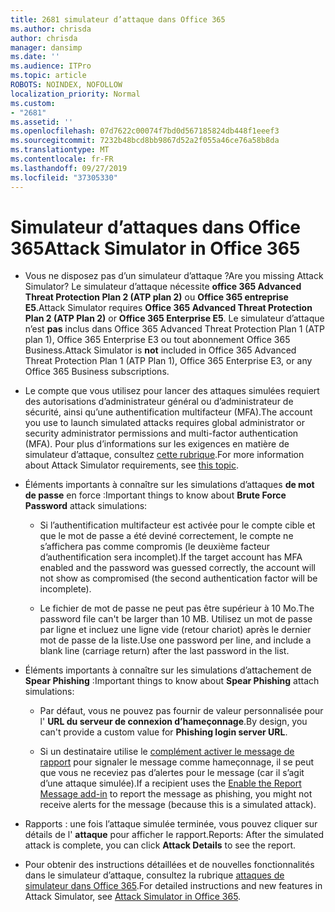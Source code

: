 ```yaml
---
title: 2681 simulateur d’attaque dans Office 365
ms.author: chrisda
author: chrisda
manager: dansimp
ms.date: ''
ms.audience: ITPro
ms.topic: article
ROBOTS: NOINDEX, NOFOLLOW
localization_priority: Normal
ms.custom:
- "2681"
ms.assetid: ''
ms.openlocfilehash: 07d7622c00074f7bd0d567185824db448f1eeef3
ms.sourcegitcommit: 7232b48bcd8bb9867d52a2f055a46ce76a58b8da
ms.translationtype: MT
ms.contentlocale: fr-FR
ms.lasthandoff: 09/27/2019
ms.locfileid: "37305330"
---
```

# <a name="attack-simulator-in-office-365"></a><span data-ttu-id="cfff1-102">Simulateur d’attaques dans Office 365</span><span class="sxs-lookup"><span data-stu-id="cfff1-102">Attack Simulator in Office 365</span></span>

- <span data-ttu-id="cfff1-103">Vous ne disposez pas d’un simulateur d’attaque ?</span><span class="sxs-lookup"><span data-stu-id="cfff1-103">Are you missing Attack Simulator?</span></span> <span data-ttu-id="cfff1-104">Le simulateur d’attaque nécessite **office 365 Advanced Threat Protection Plan 2 (ATP plan 2)** ou **Office 365 entreprise E5**.</span><span class="sxs-lookup"><span data-stu-id="cfff1-104">Attack Simulator requires **Office 365 Advanced Threat Protection Plan 2 (ATP Plan 2)** or **Office 365 Enterprise E5**.</span></span> <span data-ttu-id="cfff1-105">Le simulateur d’attaque n’est **pas** inclus dans Office 365 Advanced Threat Protection Plan 1 (ATP plan 1), Office 365 Enterprise E3 ou tout abonnement Office 365 Business.</span><span class="sxs-lookup"><span data-stu-id="cfff1-105">Attack Simulator is **not** included in Office 365 Advanced Threat Protection Plan 1 (ATP Plan 1), Office 365 Enterprise E3, or any Office 365 Business subscriptions.</span></span>

- <span data-ttu-id="cfff1-106">Le compte que vous utilisez pour lancer des attaques simulées requiert des autorisations d’administrateur général ou d’administrateur de sécurité, ainsi qu’une authentification multifacteur (MFA).</span><span class="sxs-lookup"><span data-stu-id="cfff1-106">The account you use to launch simulated attacks requires global administrator or security administrator permissions and multi-factor authentication (MFA).</span></span> <span data-ttu-id="cfff1-107">Pour plus d’informations sur les exigences en matière de simulateur d’attaque, consultez [cette rubrique](https://docs.microsoft.com/office365/securitycompliance/attack-simulator#before-you-begin).</span><span class="sxs-lookup"><span data-stu-id="cfff1-107">For more information about Attack Simulator requirements, see [this topic](https://docs.microsoft.com/office365/securitycompliance/attack-simulator#before-you-begin).</span></span>

- <span data-ttu-id="cfff1-108">Éléments importants à connaître sur les simulations d’attaques **de mot de passe** en force :</span><span class="sxs-lookup"><span data-stu-id="cfff1-108">Important things to know about **Brute Force Password** attack simulations:</span></span>

  - <span data-ttu-id="cfff1-109">Si l’authentification multifacteur est activée pour le compte cible et que le mot de passe a été deviné correctement, le compte ne s’affichera pas comme compromis (le deuxième facteur d’authentification sera incomplet).</span><span class="sxs-lookup"><span data-stu-id="cfff1-109">If the target account has MFA enabled and the password was guessed correctly, the account will not show as compromised (the second authentication factor will be incomplete).</span></span>

  - <span data-ttu-id="cfff1-110">Le fichier de mot de passe ne peut pas être supérieur à 10 Mo.</span><span class="sxs-lookup"><span data-stu-id="cfff1-110">The password file can't be larger than 10 MB.</span></span> <span data-ttu-id="cfff1-111">Utilisez un mot de passe par ligne et incluez une ligne vide (retour chariot) après le dernier mot de passe de la liste.</span><span class="sxs-lookup"><span data-stu-id="cfff1-111">Use one password per line, and include a blank line (carriage return) after the last password in the list.</span></span>

- <span data-ttu-id="cfff1-112">Éléments importants à connaître sur les simulations d’attachement de **Spear Phishing** :</span><span class="sxs-lookup"><span data-stu-id="cfff1-112">Important things to know about **Spear Phishing** attach simulations:</span></span>

  - <span data-ttu-id="cfff1-113">Par défaut, vous ne pouvez pas fournir de valeur personnalisée pour l' **URL du serveur de connexion d’hameçonnage**.</span><span class="sxs-lookup"><span data-stu-id="cfff1-113">By design, you can't provide a custom value for **Phishing login server URL**.</span></span>

  - <span data-ttu-id="cfff1-114">Si un destinataire utilise le [complément activer le message de rapport](https://docs.microsoft.com/microsoft-365/security/office-365-security/enable-the-report-message-add-in) pour signaler le message comme hameçonnage, il se peut que vous ne receviez pas d’alertes pour le message (car il s’agit d’une attaque simulée).</span><span class="sxs-lookup"><span data-stu-id="cfff1-114">If a recipient uses the [Enable the Report Message add-in](https://docs.microsoft.com/microsoft-365/security/office-365-security/enable-the-report-message-add-in) to report the message as phishing, you might not receive alerts for the message (because this is a simulated attack).</span></span>

- <span data-ttu-id="cfff1-115">Rapports : une fois l’attaque simulée terminée, vous pouvez cliquer sur détails de l' **attaque** pour afficher le rapport.</span><span class="sxs-lookup"><span data-stu-id="cfff1-115">Reports: After the simulated attack is complete, you can click **Attack Details** to see the report.</span></span>

- <span data-ttu-id="cfff1-116">Pour obtenir des instructions détaillées et de nouvelles fonctionnalités dans le simulateur d’attaque, consultez la rubrique [attaques de simulateur dans Office 365](https://docs.microsoft.com/microsoft-365/security/office-365-security/attack-simulator).</span><span class="sxs-lookup"><span data-stu-id="cfff1-116">For detailed instructions and new features in Attack Simulator, see [Attack Simulator in Office 365](https://docs.microsoft.com/microsoft-365/security/office-365-security/attack-simulator).</span></span>
